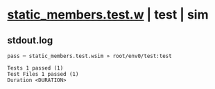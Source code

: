 # [static_members.test.w](../../../../../examples/tests/valid/static_members.test.w) | test | sim

## stdout.log
```log
pass ─ static_members.test.wsim » root/env0/test:test
 
Tests 1 passed (1)
Test Files 1 passed (1)
Duration <DURATION>
```

